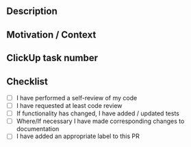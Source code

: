 ## Description


## Motivation / Context


## ClickUp task number


## Checklist 
- [ ] I have performed a self-review of my code
- [ ] I have requested at least code review
- [ ] If functionality has changed, I have added / updated tests
- [ ] Where/If necessary I have made corresponding changes to documentation
- [ ] I have added an appropriate label to this PR
